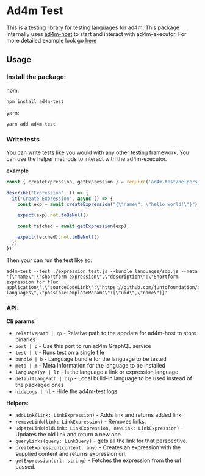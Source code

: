 # Ad4m Test

This is a testing library for testing languages for ad4m. This package internally uses [ad4m-host](https://github.com/fluxsocial/ad4m-host/) to start and interact with ad4m-executor. For more detailed example look go [here](https://github.com/perspect3vism/ad4m-test/tree/main/example)

## Usage

### Install the package:

npm:

`npm install ad4m-test`

yarn:

`yarn add ad4m-test`

### Write tests

You can write tests like you would with any other testing framework. You can use the helper methods to interact with the ad4m-executor.

**example**

```js
const { createExpression, getExpression } = require('ad4m-test/helpers')

describe("Expression", () => {
  it("Create Expression", async () => {
    const exp = await createExpression("{\"name\": \"hello world!\"}");

    expect(exp).not.toBeNull()

    const fetched = await getExpression(exp);

    expect(fetched).not.toBeNull()
  })
})
```

Then your can run the test like so:

```cli
ad4m-test --test ./expression.test.js --bundle languages/sdp.js --meta '{\"name\":\"shortform-expression\",\"description\":\"Shortform expression for flux application\",\"sourceCodeLink\":\"https://github.com/juntofoundation/ad4m-languages\",\"possibleTemplateParams\":[\"uid\",\"name\"]}'
```


### API:

**Cli params:**

- `relativePath | rp` - Relative path to the appdata for ad4m-host to store binaries
- `port | p` - Use this port to run ad4m GraphQL service
- `test | t` - Runs test on a single file
- `bundle | b` - Language bundle for the language to be tested
- `meta | m` - Meta information for the language to be installed
- `languageTye | lt` - Is the language a link or expression language
- `defaultLangPath | dlp` - Local bulid-in language to be used instead of the packaged ones
- `hideLogs | hl` - Hide the ad4m-test logs

**Helpers:**
- `addLink(link: LinkExpression)` - Adds link and returns added link.
- `removeLink(link: LinkExpression)` - Removes links.
- `udpateLink(oldLink: LinkExpression, newLink: LinkExpression)` - Updates the old link and return a new one.
- `queryLinks(query: LinkQuery)` - gets all the link for that perspective.
- `createExpression(content: any)` - Creates an expression with the supplied content and returns expression url.
- `getExpression(url: string)` - Fetches the expression from the url passed.